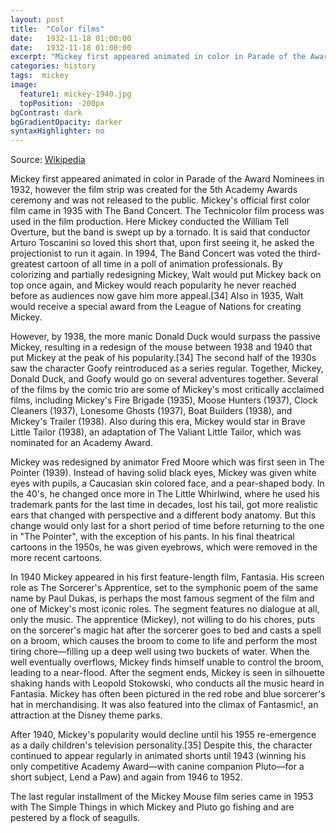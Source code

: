 ```yaml
---
layout: post
title:  "Color films"
date:   1932-11-18 01:00:00
date:   1932-11-18 01:00:00
excerpt: "Mickey first appeared animated in color in Parade of the Award Nominees in 1932, however the film strip was..."
categories: history
tags:  mickey
image:
  feature1: mickey-1940.jpg
  topPosition: -200px
bgContrast: dark
bgGradientOpacity: darker
syntaxHighlighter: no
---
```

Source: [Wikipedia](https://en.wikipedia.org/wiki/Mickey_Mouse)

Mickey first appeared animated in color in Parade of the Award Nominees in 1932, however the film strip was created for the 5th Academy Awards ceremony and was not released to the public. Mickey's official first color film came in 1935 with The Band Concert. The Technicolor film process was used in the film production. Here Mickey conducted the William Tell Overture, but the band is swept up by a tornado. It is said that conductor Arturo Toscanini so loved this short that, upon first seeing it, he asked the projectionist to run it again. In 1994, The Band Concert was voted the third-greatest cartoon of all time in a poll of animation professionals. By colorizing and partially redesigning Mickey, Walt would put Mickey back on top once again, and Mickey would reach popularity he never reached before as audiences now gave him more appeal.[34] Also in 1935, Walt would receive a special award from the League of Nations for creating Mickey.

However, by 1938, the more manic Donald Duck would surpass the passive Mickey, resulting in a redesign of the mouse between 1938 and 1940 that put Mickey at the peak of his popularity.[34] The second half of the 1930s saw the character Goofy reintroduced as a series regular. Together, Mickey, Donald Duck, and Goofy would go on several adventures together. Several of the films by the comic trio are some of Mickey's most critically acclaimed films, including Mickey's Fire Brigade (1935), Moose Hunters (1937), Clock Cleaners (1937), Lonesome Ghosts (1937), Boat Builders (1938), and Mickey's Trailer (1938). Also during this era, Mickey would star in Brave Little Tailor (1938), an adaptation of The Valiant Little Tailor, which was nominated for an Academy Award.

Mickey was redesigned by animator Fred Moore which was first seen in The Pointer (1939). Instead of having solid black eyes, Mickey was given white eyes with pupils, a Caucasian skin colored face, and a pear-shaped body. In the 40's, he changed once more in The Little Whirlwind, where he used his trademark pants for the last time in decades, lost his tail, got more realistic ears that changed with perspective and a different body anatomy. But this change would only last for a short period of time before returning to the one in "The Pointer", with the exception of his pants. In his final theatrical cartoons in the 1950s, he was given eyebrows, which were removed in the more recent cartoons.

In 1940 Mickey appeared in his first feature-length film, Fantasia. His screen role as The Sorcerer's Apprentice, set to the symphonic poem of the same name by Paul Dukas, is perhaps the most famous segment of the film and one of Mickey's most iconic roles. The segment features no dialogue at all, only the music. The apprentice (Mickey), not willing to do his chores, puts on the sorcerer's magic hat after the sorcerer goes to bed and casts a spell on a broom, which causes the broom to come to life and perform the most tiring chore—filling up a deep well using two buckets of water. When the well eventually overflows, Mickey finds himself unable to control the broom, leading to a near-flood. After the segment ends, Mickey is seen in silhouette shaking hands with Leopold Stokowski, who conducts all the music heard in Fantasia. Mickey has often been pictured in the red robe and blue sorcerer's hat in merchandising. It was also featured into the climax of Fantasmic!, an attraction at the Disney theme parks.

After 1940, Mickey's popularity would decline until his 1955 re-emergence as a daily children's television personality.[35] Despite this, the character continued to appear regularly in animated shorts until 1943 (winning his only competitive Academy Award—with canine companion Pluto—for a short subject, Lend a Paw) and again from 1946 to 1952.

The last regular installment of the Mickey Mouse film series came in 1953 with The Simple Things in which Mickey and Pluto go fishing and are pestered by a flock of seagulls.
